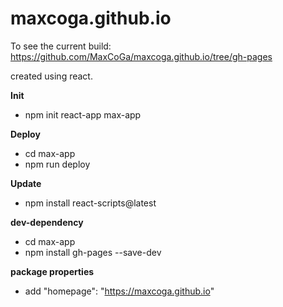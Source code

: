 # maxcoga.github.io
To see the current build: https://github.com/MaxCoGa/maxcoga.github.io/tree/gh-pages 

created using react.

**Init**
- npm init react-app max-app

**Deploy**
- cd max-app
- npm run deploy

**Update**
- npm install react-scripts@latest

**dev-dependency**
- cd max-app
- npm install gh-pages --save-dev

**package properties**
- add "homepage": "https://maxcoga.github.io"

